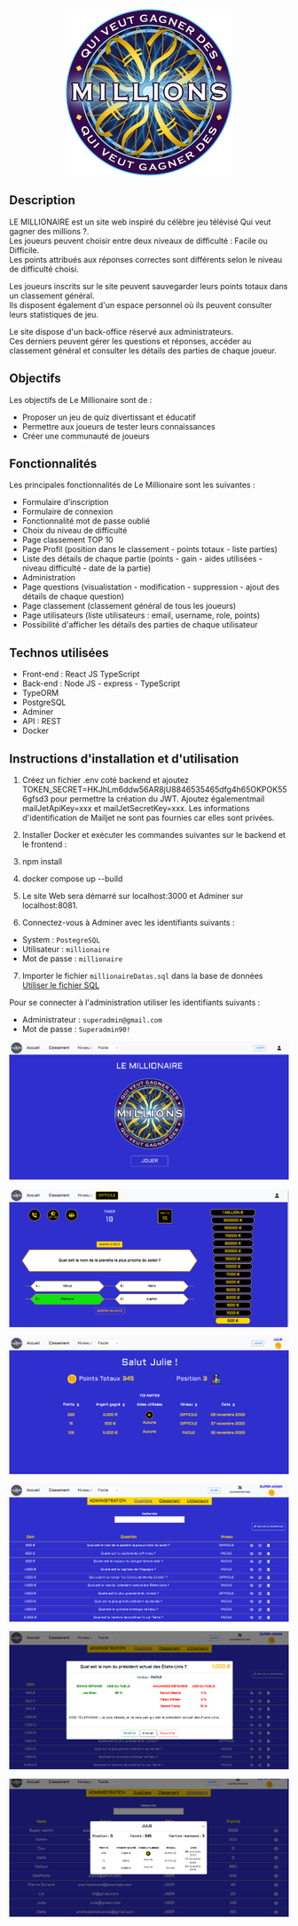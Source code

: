 <div style="text-align:center;">
    <img src="./Front/src/assets/images/milionLogo.png" width="300px" alt="Logo Le millionaire">
</div>

## Description

LE MILLIONAIRE est un site web inspiré du célèbre jeu télévisé Qui veut gagner des millions ?.   
Les joueurs peuvent choisir entre deux niveaux de difficulté : Facile ou Difficile.   
Les points attribués aux réponses correctes sont différents selon le niveau de difficulté choisi.    
  
Les joueurs inscrits sur le site peuvent sauvegarder leurs points totaux dans un classement général.   
Ils disposent également d'un espace personnel où ils peuvent consulter leurs statistiques de jeu.  

Le site dispose d'un back-office réservé aux administrateurs.   
Ces derniers peuvent gérer les questions et réponses, accéder au classement général et consulter les détails des parties de chaque joueur.

## Objectifs

Les objectifs de Le Millionaire sont de :

* Proposer un jeu de quiz divertissant et éducatif
* Permettre aux joueurs de tester leurs connaissances
* Créer une communauté de joueurs

## Fonctionnalités

Les principales fonctionnalités de Le Millionaire sont les suivantes :

* Formulaire d’inscription
* Formulaire de connexion
* Fonctionnalité mot de passe oublié
* Choix du niveau de difficulté
* Page classement TOP 10
* Page Profil (position dans le classement - points totaux - liste parties)
* Liste des détails de chaque partie (points - gain - aides utilisées - niveau difficulté - date de la partie)
* Administration
* Page questions (visualistation - modification - suppression - ajout des détails de chaque question)
* Page classement (classement général de tous les joueurs)
* Page utilisateurs (liste utilisateurs : email, username, role, points)
* Possibilité d'afficher les détails des parties de chaque utilisateur

## Technos utilisées
* Front-end : React JS TypeScript
* Back-end : Node JS - express - TypeScript
* TypeORM
* PostgreSQL
* Adminer
* API : REST
* Docker

## Instructions d'installation et d'utilisation

1. Créez un fichier .env coté backend et ajoutez TOKEN_SECRET=HKJhLm6ddw56AR8jU8846535465dfg4h65OKPOK556gfsd3 pour permettre la création du JWT. Ajoutez égalementmail mailJetApiKey=xxx et mailJetSecretKey=xxx.  Les informations d'identification de Mailjet ne sont pas fournies car elles sont privées.

2. Installer Docker et exécuter les commandes suivantes sur le backend et le frontend :

3. npm install 

4. docker compose up --build

5. Le site Web sera démarré sur localhost:3000 et Adminer sur localhost:8081.

6. Connectez-vous à Adminer avec les identifiants suivants :

* System : `PostegreSQL`
* Utilisateur : `millionaire`
* Mot de passe : `millionaire`

7. Importer le fichier `millionaireDatas.sql` dans la base de données
[Utiliser le fichier SQL](./Back/millionaireDatas.sql)

Pour se connecter à l'administration utiliser les identifiants suivants :

* Administrateur : `superadmin@gmail.com`
* Mot de passe : `Superadmin90!`


![Homepage](https://github.com/AndreaDellaBiancia/images-readme/blob/main/LeMillionaire/home.png?raw=true)  


![Jeu)](https://github.com/AndreaDellaBiancia/images-readme/blob/main/LeMillionaire/jeu.png?raw=true)  


![Page Profil](https://github.com/AndreaDellaBiancia/images-readme/blob/main/LeMillionaire/profil.png?raw=true)  


![Page administration questions](https://github.com/AndreaDellaBiancia/images-readme/blob/main/LeMillionaire/admin.png?raw=true)  

![Administration détails question](https://github.com/AndreaDellaBiancia/images-readme/blob/main/LeMillionaire/adminQuestion.png?raw=true)  

![Page administration utilisateurs](https://github.com/AndreaDellaBiancia/images-readme/blob/main/LeMillionaire/adminUser.png?raw=true)  
